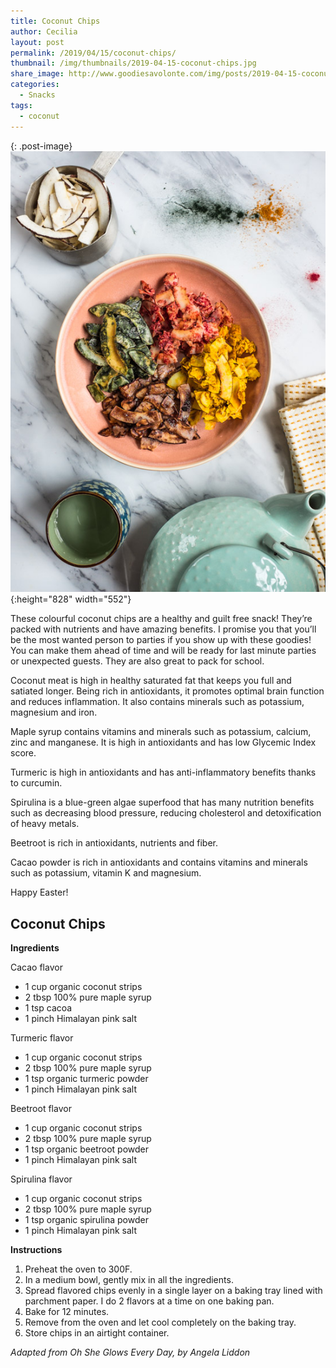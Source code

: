 ```yaml
---
title: Coconut Chips
author: Cecilia
layout: post
permalink: /2019/04/15/coconut-chips/
thumbnail: /img/thumbnails/2019-04-15-coconut-chips.jpg
share_image: http://www.goodiesavolonte.com/img/posts/2019-04-15-coconut-chips-01.jpg
categories:
  - Snacks
tags:
  - coconut
---
```


{: .post-image}
![Coconut Chips](/img/posts/2019-04-15-coconut-chips-01.jpg){:height="828" width="552"}

These colourful coconut chips are a healthy and guilt free snack! They’re packed with nutrients and have amazing benefits. I promise you that you’ll be the most wanted person to parties if you show up with these goodies! You can make them ahead of time and will be ready for last minute parties or unexpected guests. They are also great to pack for school.

<!--more-->

Coconut meat is high in healthy saturated fat that keeps you full and satiated longer. Being rich in antioxidants, it promotes optimal brain function and reduces inflammation. It also contains minerals such as potassium, magnesium and iron. 

Maple syrup contains vitamins and minerals such as potassium, calcium, zinc and manganese. It is high in antioxidants and has low Glycemic Index score. 

Turmeric is high in antioxidants and has anti-inflammatory benefits thanks to curcumin. 

Spirulina is a blue-green algae superfood that has many nutrition benefits such as decreasing blood pressure, reducing cholesterol and detoxification of heavy metals. 

Beetroot is rich in antioxidants, nutrients and fiber.

Cacao powder is rich in antioxidants and contains vitamins and minerals such as potassium, vitamin K and magnesium. 

Happy Easter!

## Coconut Chips

**Ingredients**

Cacao flavor

  * 1 cup organic coconut strips
  * 2 tbsp 100% pure maple syrup
  * 1 tsp cacoa 
  * 1 pinch Himalayan pink salt

Turmeric flavor

  * 1 cup organic coconut strips
  * 2 tbsp 100% pure maple syrup
  * 1 tsp organic turmeric powder
  * 1 pinch Himalayan pink salt

Beetroot flavor

  * 1 cup organic coconut strips
  * 2 tbsp 100% pure maple syrup
  * 1 tsp organic beetroot powder
  * 1 pinch Himalayan pink salt

Spirulina flavor

  * 1 cup organic coconut strips
  * 2 tbsp 100% pure maple syrup
  * 1 tsp organic spirulina powder
  * 1 pinch Himalayan pink salt

**Instructions**

  1. Preheat the oven to 300F.
  2. In a medium bowl, gently mix in all the ingredients.
  3. Spread flavored chips evenly in a single layer on a baking tray lined with parchment paper. I do 2 flavors at a time on one baking pan.
  4. Bake for 12 minutes.
  5. Remove from the oven and let cool completely on the baking tray. 
  6. Store chips in an airtight container.  

*Adapted from Oh She Glows Every Day, by Angela Liddon*